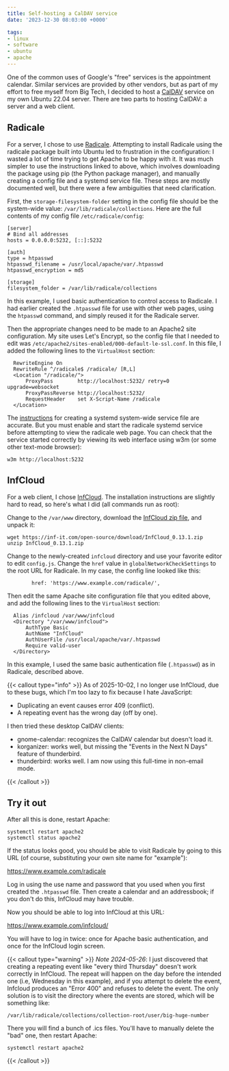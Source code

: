 ```yaml
---
title: Self-hosting a CalDAV service
date: '2023-12-30 08:03:00 +0000'

tags:
- linux
- software
- ubuntu
- apache
---
```


One of the common uses of Google's "free" services is the appointment
calendar.  Similar services are provided by other vendors, but as
part of my effort to free myself from Big Tech, I decided to host
a [CalDAV](https://en.wikipedia.org/wiki/CalDAV) service on my
own Ubuntu 22.04 server.  There are two parts to hosting CalDAV:
a server and a web client.
<!--more-->

## Radicale

For a server, I chose to use [Radicale](https://radicale.org/v3.html).
Attempting to install Radicale using the radicale package built into
Ubuntu led to frustration in the configuration: I wasted a lot of 
time trying to get Apache to be happy with it.  It was much simpler
to use the instructions linked to above, which involves
downloading the package using pip (the Python package manager),
and manually creating a config file and a systemd service file.
These steps are mostly documented well, but there were a few ambiguities
that need clarification.

First, the `storage-filesystem-folder` setting in the config file should be the system-wide
value: `/var/lib/radicale/collections`.  Here are the full contents of 
my config file `/etc/radicale/config`:

```
[server]
# Bind all addresses
hosts = 0.0.0.0:5232, [::]:5232

[auth]
type = htpasswd
htpasswd_filename = /usr/local/apache/var/.htpasswd
htpasswd_encryption = md5

[storage]
filesystem_folder = /var/lib/radicale/collections
```

In this example, I used basic authentication to control access
to Radicale.  I had earlier created the `.htpasswd`
file for use with other web pages, using the `htpasswd` command,
and simply reused it for the Radicale server.

Then the appropriate changes need to be made to an Apache2 site configuration.
My site uses Let's Encrypt, so the config file that I needed to edit
was `/etc/apache2/sites-enabled/000-default-le-ssl.conf`.  In this
file, I added the following lines to the `VirtualHost` section:

```
  RewriteEngine On
  RewriteRule ^/radicale$ /radicale/ [R,L]
  <Location "/radicale/">
      ProxyPass        http://localhost:5232/ retry=0 upgrade=websocket
      ProxyPassReverse http://localhost:5232/
      RequestHeader    set X-Script-Name /radicale
  </Location>
```

The [instructions](https://radicale.org/v3.html#linux-with-systemd-system-wide)
for creating a systemd system-wide service file are accurate.
But you must enable and start the radicale systemd service
before attempting to view the radicale web page.  You can check that the service
started correctly by viewing its web interface using w3m (or some other
text-mode browser):

```
w3m http://localhost:5232
```

## InfCloud

For a web client, I chose [InfCloud](https://inf-it.com/open-source/clients/infcloud/).
The installation instructions are slightly hard to read, so here's what I did (all
commands run as root):

Change to the `/var/www` directory, download
the [InfCloud zip file](https://inf-it.com/open-source/download/InfCloud_0.13.1.zip),
and unpack it:

```
wget https://inf-it.com/open-source/download/InfCloud_0.13.1.zip
unzip InfCloud_0.13.1.zip
```

Change to the newly-created `infcloud` directory and use your favorite editor
to edit `config.js`.  Change the `href` value in `globalNetworkCheckSettings`
to the root URL for Radicale.  In my case, the config line looked like this:

```
        href: 'https://www.example.com/radicale/',
```

Then edit the same Apache site configuration file that you edited above,
and add the following lines to the `VirtualHost` section:

```
  Alias /infcloud /var/www/infcloud
  <Directory "/var/www/infcloud">
      AuthType Basic
      AuthName "InfCloud"
      AuthUserFile /usr/local/apache/var/.htpasswd
      Require valid-user
  </Directory>
```

In this example, I used the same basic authentication file (`.htpasswd`)
as in Radicale, described above.

{{< callout type="info" >}}
As of 2025-10-02, I no longer use InfCloud, due to these bugs,
which I'm too lazy to fix because I hate JavaScript:

* Duplicating an event causes error 409 (conflict).
* A repeating event has the wrong day (off by one).

I then tried these desktop CalDAV clients:

* gnome-calendar: recognizes the CalDAV calendar but doesn't load it.
* korganizer: works well, but missing the "Events in the Next N Days" feature of thunderbird.
* thunderbird: works well. I am now using this full-time in non-email mode.

{{< /callout >}}

## Try it out

After all this is done, restart Apache:

```
systemctl restart apache2
systemctl status apache2
```

If the status looks good, you should be able to visit Radicale by going to this
URL (of course, substituting your own site name for "example"):

<https://www.example.com/radicale>

Log in using the use name and password that you used when you first
created the `.htpasswd` file.  Then create a calendar and an addressbook;
if you don't do this, InfCloud may have trouble.

Now you should be able to log into InfCloud at this URL:

<https://www.example.com/infcloud/>

You will have to log in twice: once for Apache basic authentication,
and once for the InfCloud login screen.

{{< callout type="warning" >}}
*Note 2024-05-26*: I just discovered that creating a repeating
event like "every third Thursday" doesn't work correctly in
InfCloud.  The repeat will happen on the day before the intended
one (i.e, Wednesday in this example), and if you attempt to delete
the event, Infcloud produces an "Error 400" and refuses to delete
the event.  The only solution is to visit the directory
where the events are stored, which will be something like:

    /var/lib/radicale/collections/collection-root/user/big-huge-number

There you will find a bunch of .ics files.  You'll have to manually
delete the "bad" one, then restart Apache:

    systemctl restart apache2
{{< /callout >}}
